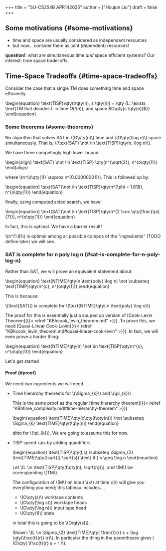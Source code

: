 +++
title = "SU-CS254B APR142025"
author = ["Houjun Liu"]
draft = false
+++

## Some motivations {#some-motivations}

-   time and space are usually considered as independent resources
-   but now... consider them as joint (dependent) resources!

**question!**: what are simultaneous time _and_ space efficient systems? Our interest: time space trade-offs.


## Time-Space Tradeoffs {#time-space-tradeoffs}

Consider the case that a single TM does something time and space efficiently.

<div class="definition"><span>

\begin{equation}
\text{TISP}\qty(t\qty(n), s \qty(n)) = \qty {L: \exists \text{TM that decides $L$ in time $O(t(n))$, and space $O\qty(s \qty(n))$}}
\end{equation}

</span></div>


### Some theorems {#some-theorems}

<div class="theorem"><span>

No algorithm that solves SAT in \\(O\qty(n)\\) time and \\(O\qty(\log n)\\) space simultaneously. That is, \\(\text{SAT} \not \in \text{TISP}\qty(n, \log n)\\).

</span></div>

We have three competingly high lower bound:

<div class="theorem"><span>

\begin{align}
\text{SAT} \not \in \text{TISP} \qty(n^{\sqrt{2}}, n^{o\qty(1)})
\end{align}

</span></div>

where \\(n^{o\qty(1)} \approx n^{0.00000001}\\). This is followed up by:

<div class="theorem"><span>

\begin{equation}
\text{SAT}\not \in \text{TISP}\qty(n^{\phi = 1.618}, n^{o\qty(1)})
\end{equation}

</span></div>

finally, using computed aided search, we have:

<div class="theorem"><span>

\begin{equation}
\text{SAT}\not \in \text{TISP}\qty(n^{2 \cos \qty(\frac{\pi}{7})}, n^{o\qty(1)})
\end{equation}

</span></div>

In fact, this is optimal. We have a barrier result!

<div class="theorem"><span>

\\(n^{1.8}\\) is optimal among all possible compos of the "ingredients" (TODO define later) we will see.

</span></div>


### SAT is complete for n poly log n {#sat-is-complete-for-n-poly-log-n}

Rather than SAT, we will prove an equivalent statement about:

\begin{equation}
\text{NTIME}\qty(n \text{poly} \log n) \not \subseteq \text{TIMP}\qty(n^{c}, n^{o\qty(1)})
\end{equation}

This is because:

<div class="lemma"><span>

\\(\text{SAT}\\) is complete for \\(\text{NTIME}\qty( n \text{poly} \log n)\\)

</span></div>

The proof for this is essentially just a souped up version of [Cook-Levin Theorem]({{< relref "KBhcook_levin_theorem.md" >}}). To prove this, we need [Quasi-Linear Cook-Levin]({{< relref "KBhcook_levin_theorem.md#quasi-linear-cook-levin" >}}). In fact, we will even prove a harder thing:

<div class="lemma"><span>

\begin{equation}
\text{NTIME}\qty(n) \not \in \text{TISP}\qty(n^{c}, n^{o\qty(1)})
\end{equation}

</span></div>

Let's get started


#### Proof {#proof}

We need two ingredients we will need.

<!--list-separator-->

-  Time hierarchy theorems for \\(\Sigma\_{k}\\) and \\(\pi\_{k}\\)

    This is the same proof as the regular [time hierarchy theorem]({{< relref "KBhtime_complexity.md#time-hierarchy-theorem" >}}).

    <div class="theorem"><span>

    \begin{equation}
    \text{TIME}\qty(o\qty(t\qty(n))) \not \subseteq \Sigma\_{k} \text{TIME}\qty(t\qty(n))
    \end{equation}

    </span></div>

    ditto for \\(\pi\_{k}\\). We are going to assume this for now.

<!--list-separator-->

-  TISP speed-ups by adding quantifiers

    <div class="theorem"><span>

    \begin{equation}
    \text{TISP}\qty(t,s) \subseteq \Sigma\_{2} \text{TIME}\qty(\sqrt{t} \sqrt{s}) \text{ if } s \geq \log n
    \end{equation}

    </span></div>

    <div class="proof"><span>

    Let \\(L \in \text{TISP}\qty(t\qty(n), \sqrt{n})\\), and \\(M\\) be corresponding \\(TM\\).

    The configuration of \\(M\\) on input \\(x\\) at time \\(l\\) will give you everything you need; this tableau includes....

    -   \\(O\qty(s)\\) worktape contents
    -   \\(O\qty(\log s)\\) worktape heads
    -   \\(O\qty(\log n)\\) input tape head
    -   \\(O\qty(1)\\) state

    in total this is going to be \\(O\qty(s)\\).

    Shown: \\(L \in \Sigma\_{2} \text{TIME}\qty( \frac{t}{r} s + \log  \qty(\frac{t}{r})  tr)\\). In particular the thing in the parentheses gives \\(O\qty( \frac{t}{r} s + r )\\).

    </span></div>

